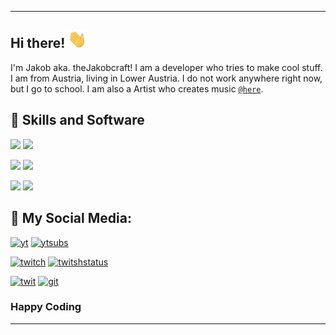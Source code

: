 ***

## Hi there! <img src="https://github.com/jkampich1411/jkampich1411/blob/main/gif/wave.gif" width="30px">
I'm Jakob aka. theJakobcraft! I am a developer who tries to make cool stuff. I am from Austria, living in Lower Austria. I do not work anywhere right now, but I go to school. I am also a Artist who creates music [`@here`](https://open.spotify.com/artist/4HrpPCrSX7RWy5MOxSvHzy).

## 🔧 Skills and Software
[![](https://img.shields.io/badge/OS-Windows-informational?style=for-the-badge&logo=windows&logoColor=white&color=blue)](https://thejakobcraft.xyz)
[![](https://img.shields.io/badge/OS-Linux-informational?style=for-the-badge&logo=linux&logoColor=white&color=yellowgreen)](https://thejakobcraft.xyz)

[![](https://img.shields.io/badge/Editor-Visual_Studio_Code-informational?style=for-the-badge&logo=visual-studio-code&logoColor=white&color=blueviolet)](https://thejakobcraft.xyz)
[![](https://img.shields.io/badge/Code-JavaScript-informational?style=for-the-badge&logo=javascript&logoColor=white&color=yellow)](https://thejakobcraft.xyz)

[![](https://img.shields.io/badge/Shell-Bash-informational?style=for-the-badge&logo=gnu-bash&logoColor=white&color=success)](https://thejakobcraft.xyz)
[![](https://img.shields.io/badge/Shell-CMD-informational?style=for-the-badge&logo=gnu-bash&logoColor=white&color=blueviolet)](https://thejakobcraft.xyz)

## 📱 My Social Media:
[![yt](https://img.shields.io/badge/youtube-%23EE4831.svg?&style=for-the-badge&logo=youtube&logoColor=white)]([1])
[![ytsubs](https://img.shields.io/youtube/channel/subscribers/UCByPPfZxufy_-vBIDzhnYVg?logo=youtube&style=for-the-badge)]([1])

[![twitch](https://img.shields.io/badge/twitch-%2300acee.svg?&style=for-the-badge&logo=twitch&logoColor=white)]([4])
[![twitshstatus](https://img.shields.io/twitch/status/thejakobcraft?logo=twitch&style=for-the-badge)]([4])

[![twit](https://img.shields.io/badge/twitter-%2300acee.svg?&style=for-the-badge&logo=twitter&logoColor=white)]([2])
[![git](https://img.shields.io/badge/github-%2324292e.svg?&style=for-the-badge&logo=github&logoColor=white)]([3])

### Happy Coding
***

<!--LINX-->
[1]: https://youtube.com/thejakobcraft
[2]: https://twitter.com/thejakobcraft
[3]: https://github.com/thejakobcraft
[4]: https://twitch.tv/thejakobcrafttv

<!--
**jkampich1411/jkampich1411** is a ✨ _special_ ✨ repository because its `README.md` (this file) appears on your GitHub profile.
-->

